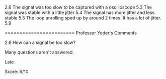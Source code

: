2.6
The signal was too slow to be captured with a oscilloscope
5.3
The signal was stable with a little jitter
5.4
The signal has more jitter and less stable
5.5
The loop unrolling sped up by around 2 times. It has a lot of jitter.
5.9

========================
Professor Yoder's Comments

2.6 How can a signal be too slow?

Many questions aren't answered.

Late

Score: 6/10
